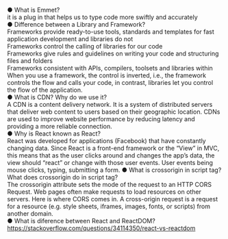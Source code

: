 ● What is Emmet? <br/>
it is a plug in that helps us to type code more swiftly and accurately <br/>
● Difference between a Library and Framework? <br/>
Frameworks provide ready-to-use tools, standards and templates for fast application development and libraries do not<br/>
Frameworks control the calling of libraries for our code <br/>
Frameworks give rules and guidelines on writing your code and structuring files and folders <br/>
Frameworks consistent with APIs, compilers, toolsets and libraries within <br/>
When you use a framework, the control is inverted, i.e., the framework controls the flow and calls your code, in contrast, libraries let you control the flow of the application. <br/>
● What is CDN? Why do we use it? <br/>
A CDN is a content delivery network. It is a system of distributed servers that deliver web content to users based on their geographic location. CDNs are used to improve website performance by reducing latency and providing a more reliable connection. <br/>
● Why is React known as React? <br/>
React was developed for applications (Facebook) that have constantly changing data. Since React is a front-end framework or the “View” in MVC, this means that as the user clicks around and changes the app’s data, the view should “react” or change with those user events. User events being mouse clicks, typing, submitting a form.
● What is crossorigin in script tag? <br/>
What does crossorigin do in script tag? <br/>
The crossorigin attribute sets the mode of the request to an HTTP CORS Request. Web pages often make requests to load resources on other servers. Here is where CORS comes in. A cross-origin request is a request for a resource (e.g. style sheets, iframes, images, fonts, or scripts) from another domain. <br/>
● What is diference between React and ReactDOM? <br/>
https://stackoverflow.com/questions/34114350/react-vs-reactdom <br/>

